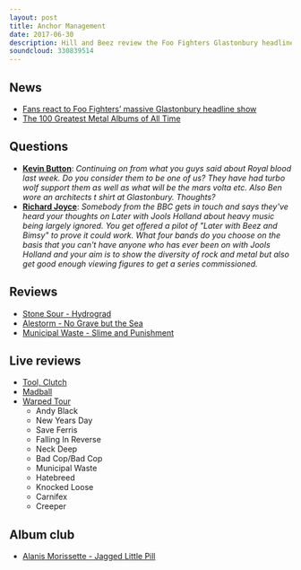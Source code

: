 ```yaml
---
layout: post
title: Anchor Management
date: 2017-06-30
description: Hill and Beez review the Foo Fighters Glastonbury headline performance, critique Rolling Stone's Top 100 Metal Albums, review the new albums from Stone Sour, Municipal Waste and Alestorm, there's live reports from Tool's biggest ever headline show and the 2017 Vans Warped Tour, Madball in London and our Album Club comes on Alanis Morrisette's multi-million selling 90s behemoth, Jagged Little Pill.
soundcloud: 330839514
---
```


## News

- [Fans react to Foo Fighters’ massive Glastonbury headline show](http://www.nme.com/news/music/fans-react-foo-fighters-glastonbury-headline-show-2093386)
- [The 100 Greatest Metal Albums of All Time](http://www.rollingstone.com/music/lists/the-100-greatest-metal-albums-of-all-time-w486923)


## Questions

- **[Kevin Button](https://www.facebook.com/thatsnotmetalpodcast/posts/2131326150427251?comment_id=2131454887081044&comment_tracking=%7B%22tn%22%3A%22R9%22%7D)**: *Continuing on from what you guys said about Royal blood last week. Do you consider them to be one of us? They have had turbo wolf support them as well as what will be the mars volta etc. Also Ben wore an architects t shirt at Glastonbury. Thoughts?*
- **[Richard Joyce](https://www.facebook.com/thatsnotmetalpodcast/posts/2131326150427251?comment_id=2131340493759150&comment_tracking=%7B%22tn%22%3A%22R9%22%7D)**: *Somebody from the BBC gets in touch and says they've heard your thoughts on Later with Jools Holland about heavy music being largely ignored. You get offered a pilot of "Later with Beez and Bimsy" to prove it could work. What four bands do you choose on the basis that you can't have anyone who has ever been on with Jools Holland and your aim is to show the diversity of rock and metal but also get good enough viewing figures to get a series commissioned.*

## Reviews

- [Stone Sour - Hydrograd](https://itunes.apple.com/gb/album/hydrograd/id1229163139)
- [Alestorm - No Grave but the Sea](https://itunes.apple.com/gb/album/no-grave-but-the-sea/id1242301305)
- [Municipal Waste - Slime and Punishment](https://itunes.apple.com/gb/album/slime-and-punishment/id1228940238)


## Live reviews

- [Tool, Clutch](https://www.songkick.com/concerts/29853234-tool-at-glen-helen-amphitheater)
- [Madball](https://www.songkick.com/concerts/29420889-madball-at-underworld)
- [Warped Tour](https://www.songkick.com/festivals/1862469-vans-warped-tour-presented-by-journeys/id/29681429-vans-warped-tour-presented-by-journeys-2017)
  - Andy Black
  - New Years Day
  - Save Ferris
  - Falling In Reverse
  - Neck Deep
  - Bad Cop/Bad Cop
  - Municipal Waste
  - Hatebreed
  - Knocked Loose
  - Carnifex
  - Creeper


## Album club

- [Alanis Morissette - Jagged Little Pill](https://itunes.apple.com/gb/album/jagged-little-pill-2015-remastered/id1050392837)
